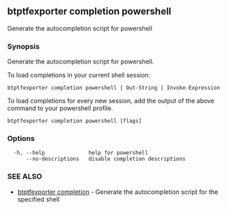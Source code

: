 ## btptfexporter completion powershell

Generate the autocompletion script for powershell

### Synopsis

Generate the autocompletion script for powershell.

To load completions in your current shell session:

	btptfexporter completion powershell | Out-String | Invoke-Expression

To load completions for every new session, add the output of the above command
to your powershell profile.


```
btptfexporter completion powershell [flags]
```

### Options

```
  -h, --help              help for powershell
      --no-descriptions   disable completion descriptions
```

### SEE ALSO

* [btptfexporter completion](btptfexporter_completion.md)	 - Generate the autocompletion script for the specified shell

